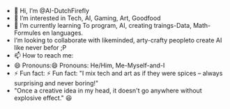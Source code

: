 - 👋 Hi, I’m @AI-DutchFirefly
- 👀 I’m interested in Tech, AI, Gaming, Art, Goodfood
- 🌱 I’m currently learning To program, AI, creating traings-Data, Math-Formules en languages.
-  I’m looking to collaborate with likeminded, arty-crafty peopleto create AI like never befor ;P
- 📫 How to reach me:
- 😄 Pronouns:😄 Pronouns: He/Him, Me-Myself-and-I
- ⚡ Fun fact: ⚡ Fun fact: "I mix tech and art as if they were spices – always surprising and never boring!"
- "Once a creative idea in my head, it doesn't go anywhere without explosive effect." 😆

<!---
Dutch-y/Dutch-y is a ✨ special ✨ repository because its `README.md` (this file) appears on your GitHub profile.
You can click the Preview link to take a look at your changes.
--->

